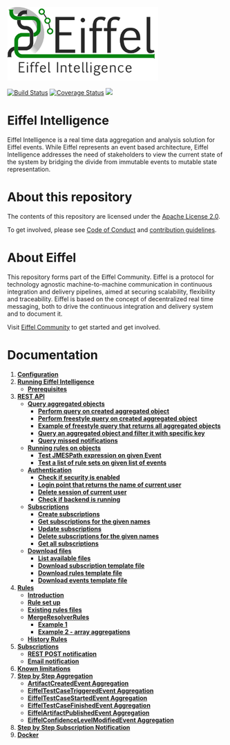 <!---
   Copyright 2017-2018 Ericsson AB.
   For a full list of individual contributors, please see the commit history.

   Licensed under the Apache License, Version 2.0 (the "License");
   you may not use this file except in compliance with the License.
   You may obtain a copy of the License at

       http://www.apache.org/licenses/LICENSE-2.0

   Unless required by applicable law or agreed to in writing, software
   distributed under the License is distributed on an "AS IS" BASIS,
   WITHOUT WARRANTIES OR CONDITIONS OF ANY KIND, either express or implied.
   See the License for the specific language governing permissions and
   limitations under the License.
--->

<img src="./images/eiffel-intelligence-logo.png" alt="Eiffel Intelligence" width="350"/>

[![Build Status](https://travis-ci.org/eiffel-community/eiffel-intelligence.svg?branch=master)](https://travis-ci.org/eiffel-community/eiffel-intelligence)
[![Coverage Status](https://coveralls.io/repos/github/eiffel-community/eiffel-intelligence/badge.svg?branch=master)](https://coveralls.io/github/eiffel-community/eiffel-intelligence?branch=master)
[![](https://jitpack.io/v/eiffel-community/eiffel-intelligence.svg)](https://jitpack.io/#eiffel-community/eiffel-intelligence)

# Eiffel Intelligence
Eiffel Intelligence is a real time data aggregation and analysis solution for Eiffel events. While Eiffel represents an event based architecture, Eiffel Intelligence addresses the need of stakeholders to view the current state of the system by bridging the divide from immutable events to mutable state representation. 

# About this repository
The contents of this repository are licensed under the [Apache License 2.0](./LICENSE).

To get involved, please see [Code of Conduct](./CODE_OF_CONDUCT.md) and [contribution guidelines](./CONTRIBUTING.md).

# About Eiffel
This repository forms part of the Eiffel Community. Eiffel is a protocol for technology agnostic machine-to-machine communication in continuous integration and delivery pipelines, aimed at securing scalability, flexibility and traceability. Eiffel is based on the concept of decentralized real time messaging, both to drive the continuous integration and delivery system and to document it.

Visit [Eiffel Community](https://eiffel-community.github.io) to get started and get involved.

# Documentation

1. [**Configuration**](wiki/markdown/Configuration.md)
1. [**Running Eiffel Intelligence**](wiki/markdown/Running-Eiffel-Intelligence.md)
    - [**Prerequisites**](wiki/markdown/Running-Eiffel-Intelligence.md#Prerequisites)
1. [**REST API**](wiki/markdown/REST-API.md)
    - [**Query aggregated objects**](wiki/markdown/Query.md)
        - [**Perform query on created aggregated object**](wiki/markdown/Query.md#Perform-query-on-created-aggregated-object)
        - [**Perform freestyle query on created aggregated object**](wiki/markdown/Query.md#Perform-freestyle-query-on-created-aggregated-object)
        - [**Example of freestyle query that returns all aggregated objects**](wiki/markdown/Query.md#Example-of-freestyle-query-that-returns-all-aggregated-objects)
        - [**Query an aggregated object and filter it with specific key**](wiki/markdown/Query.md#Query-an-aggregated-object-and-filter-it-with-specific-key)
        - [**Query missed notifications**](wiki/markdown/Query.md#Query-missed-notifications)
    - [**Running rules on objects**](wiki/markdown/Running-rules-on-objects.md)
        - [**Test JMESPath expression on given Event**](wiki/markdown/Running-rules-on-objects.md#Test-JMESPath-expression-on-given-Event)
        - [**Test a list of rule sets on given list of events**](wiki/markdown/Running-rules-on-objects.md#Test-a-list-of-rule-sets-on-given-list-of-events) 
    - [**Authentication**](wiki/markdown/Authentication.md)
        - [**Check if security is enabled**](wiki/markdown/Authentication.md#Check-if-security-is-enabled)
        - [**Login point that returns the name of current user**](wiki/markdown/Authentication.md#Login-point-that-returns-the-name-of-current-user)
        - [**Delete session of current user**](wiki/markdown/Authentication.md#Delete-session-of-current-user)
        - [**Check if backend is running**](wiki/markdown/Authentication.md#Check-if-backend-is-running)
    - [**Subscriptions**](wiki/markdown/Subscription-API.md)
        - [**Create subscriptions**](wiki/markdown/Subscription-API.md#Create-subscriptions)
        - [**Get subscriptions for the given names**](wiki/markdown/Subscription-API.md#Get-subscriptions-for-the-given-names)
        - [**Update subscriptions**](wiki/markdown/Subscription-API.md#Update-subscriptions)
        - [**Delete subscriptions for the given names**](wiki/markdown/Subscription-API.md#Delete-subscriptions-for-the-given-names)
        - [**Get all subscriptions**](wiki/markdown/Subscription-API.md#Get-all-subscriptions)
    - [**Download files**](wiki/markdown/Download-Files.md)
        - [**List available files**](wiki/markdown/Download-Files.md#List-available-files)
        - [**Download subscription template file**](wiki/markdown/Download-Files.md#Download-subscription-template-file)
        - [**Download rules template file**](wiki/markdown/Download-Files.md#Download-rules-template-file)
        - [**Download events template file**](wiki/markdown/Download-Files.md#Download-events-template-file)
1. [**Rules**](wiki/markdown/Rules.md)
    - [**Introduction**](wiki/markdown/Rules.md#Introduction)
    - [**Rule set up**](wiki/markdown/Rules.md#Rule-set-up)
    - [**Existing rules files**](wiki/markdown/Rules.md#Existing-rules-files)
    - [**MergeResolverRules**](wiki/markdown/MergeResolverRules.md)
        - [**Example 1**](wiki/markdown/MergeResolverRules.md#Example-1)   
        - [**Example 2 - array aggregations**](wiki/markdown/MergeResolverRules.md#Example-2---array-aggregations)  
    - [**History Rules**](wiki/markdown/History-rules.md)
1. [**Subscriptions**](wiki/markdown/Subscriptions.md)
    - [**REST POST notification**](wiki/markdown/REST-POST-notification.md)
    - [**Email notification**](wiki/markdown/Email-notification.md)
1. [**Known limitations**](wiki/markdown/Known-limitations.md)
1. [**Step by Step Aggregation**](wiki/markdown/Step-by-Step-Aggregation.md)
    - [**ArtifactCreatedEvent Aggregation**](wiki/markdown/ArtifactCreatedEvent-aggregation.md)
    - [**EiffelTestCaseTriggeredEvent Aggregation**](wiki/markdown/EiffelTestCaseTriggeredEvent-Aggregation.md)
    - [**EiffelTestCaseStartedEvent Aggregation**](wiki/markdown/EiffelTestCaseStartedEvent-aggregation.md)
    - [**EiffelTestCaseFinishedEvent Aggregation**](wiki/markdown/EiffelTestCaseFinishedEvent-aggregation.md)
    - [**EiffelArtifactPublishedEvent Aggregation**](wiki/markdown/EiffelArtifactPublishedEvent-Aggregation.md)
    - [**EiffelConfidenceLevelModifiedEvent Aggregation**](wiki/markdown/EiffelConfidenceLevelModifiedEvent-Aggregation.md)
1. [**Step by Step Subscription Notification**](wiki/markdown/Step-by-Step-Subscription-Notification.md)
1. [**Docker**](wiki/markdown/docker.md)
